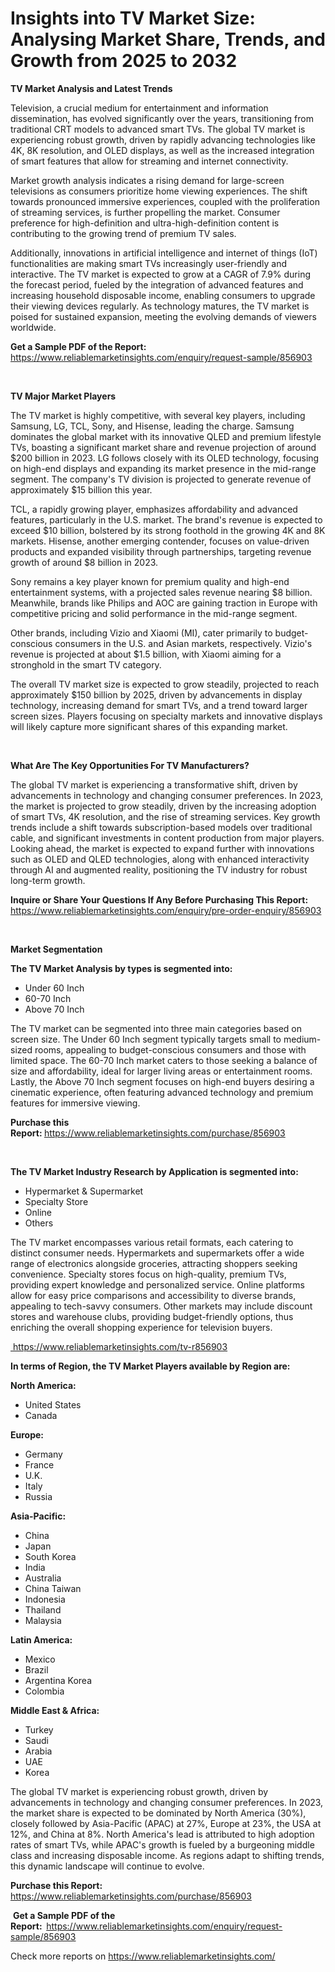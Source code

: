 <p><h1>Insights into TV Market Size: Analysing Market Share, Trends, and Growth from 2025 to 2032</h1></p><p><strong>TV Market Analysis and Latest Trends</strong></p>
<p><p>Television, a crucial medium for entertainment and information dissemination, has evolved significantly over the years, transitioning from traditional CRT models to advanced smart TVs. The global TV market is experiencing robust growth, driven by rapidly advancing technologies like 4K, 8K resolution, and OLED displays, as well as the increased integration of smart features that allow for streaming and internet connectivity.</p><p>Market growth analysis indicates a rising demand for large-screen televisions as consumers prioritize home viewing experiences. The shift towards pronounced immersive experiences, coupled with the proliferation of streaming services, is further propelling the market. Consumer preference for high-definition and ultra-high-definition content is contributing to the growing trend of premium TV sales.</p><p>Additionally, innovations in artificial intelligence and internet of things (IoT) functionalities are making smart TVs increasingly user-friendly and interactive. The TV market is expected to grow at a CAGR of 7.9% during the forecast period, fueled by the integration of advanced features and increasing household disposable income, enabling consumers to upgrade their viewing devices regularly. As technology matures, the TV market is poised for sustained expansion, meeting the evolving demands of viewers worldwide.</p></p>
<p><strong>Get a Sample PDF of the Report:&nbsp;</strong> <a href="https://www.reliablemarketinsights.com/enquiry/request-sample/856903?utm_campaign=2240&utm_medium=2&utm_source=Github&utm_content=ia&utm_term=04042025&utm_id=tv">https://www.reliablemarketinsights.com/enquiry/request-sample/856903</a></p>
<p>&nbsp;</p>
<p><strong>TV Major Market Players</strong></p>
<p><p>The TV market is highly competitive, with several key players, including Samsung, LG, TCL, Sony, and Hisense, leading the charge. Samsung dominates the global market with its innovative QLED and premium lifestyle TVs, boasting a significant market share and revenue projection of around $200 billion in 2023. LG follows closely with its OLED technology, focusing on high-end displays and expanding its market presence in the mid-range segment. The company's TV division is projected to generate revenue of approximately $15 billion this year.</p><p>TCL, a rapidly growing player, emphasizes affordability and advanced features, particularly in the U.S. market. The brand's revenue is expected to exceed $10 billion, bolstered by its strong foothold in the growing 4K and 8K markets. Hisense, another emerging contender, focuses on value-driven products and expanded visibility through partnerships, targeting revenue growth of around $8 billion in 2023.</p><p>Sony remains a key player known for premium quality and high-end entertainment systems, with a projected sales revenue nearing $8 billion. Meanwhile, brands like Philips and AOC are gaining traction in Europe with competitive pricing and solid performance in the mid-range segment.</p><p>Other brands, including Vizio and Xiaomi (MI), cater primarily to budget-conscious consumers in the U.S. and Asian markets, respectively. Vizio's revenue is projected at about $1.5 billion, with Xiaomi aiming for a stronghold in the smart TV category.</p><p>The overall TV market size is expected to grow steadily, projected to reach approximately $150 billion by 2025, driven by advancements in display technology, increasing demand for smart TVs, and a trend toward larger screen sizes. Players focusing on specialty markets and innovative displays will likely capture more significant shares of this expanding market.</p></p>
<p>&nbsp;</p>
<p><strong>What Are The Key Opportunities For TV Manufacturers?</strong></p>
<p><p>The global TV market is experiencing a transformative shift, driven by advancements in technology and changing consumer preferences. In 2023, the market is projected to grow steadily, driven by the increasing adoption of smart TVs, 4K resolution, and the rise of streaming services. Key growth trends include a shift towards subscription-based models over traditional cable, and significant investments in content production from major players. Looking ahead, the market is expected to expand further with innovations such as OLED and QLED technologies, along with enhanced interactivity through AI and augmented reality, positioning the TV industry for robust long-term growth.</p></p>
<p><strong>Inquire or Share Your Questions If Any Before Purchasing This Report:</strong> <a href="https://www.reliablemarketinsights.com/enquiry/pre-order-enquiry/856903?utm_campaign=2240&utm_medium=2&utm_source=Github&utm_content=ia&utm_term=04042025&utm_id=tv">https://www.reliablemarketinsights.com/enquiry/pre-order-enquiry/856903</a></p>
<p>&nbsp;</p>
<p><strong>Market Segmentation</strong></p>
<p><strong>The TV Market Analysis by types is segmented into:</strong></p>
<p><ul><li>Under 60 Inch</li><li>60-70 Inch</li><li>Above 70 Inch</li></ul></p>
<p><p>The TV market can be segmented into three main categories based on screen size. The Under 60 Inch segment typically targets small to medium-sized rooms, appealing to budget-conscious consumers and those with limited space. The 60-70 Inch market caters to those seeking a balance of size and affordability, ideal for larger living areas or entertainment rooms. Lastly, the Above 70 Inch segment focuses on high-end buyers desiring a cinematic experience, often featuring advanced technology and premium features for immersive viewing.</p></p>
<p><strong>Purchase this Report:&nbsp;</strong><a href="https://www.reliablemarketinsights.com/purchase/856903?utm_campaign=2240&utm_medium=2&utm_source=Github&utm_content=ia&utm_term=04042025&utm_id=tv">https://www.reliablemarketinsights.com/purchase/856903</a></p>
<p>&nbsp;</p>
<p><strong>The TV Market Industry Research by Application is segmented into:</strong></p>
<p><ul><li>Hypermarket & Supermarket</li><li>Specialty Store</li><li>Online</li><li>Others</li></ul></p>
<p><p>The TV market encompasses various retail formats, each catering to distinct consumer needs. Hypermarkets and supermarkets offer a wide range of electronics alongside groceries, attracting shoppers seeking convenience. Specialty stores focus on high-quality, premium TVs, providing expert knowledge and personalized service. Online platforms allow for easy price comparisons and accessibility to diverse brands, appealing to tech-savvy consumers. Other markets may include discount stores and warehouse clubs, providing budget-friendly options, thus enriching the overall shopping experience for television buyers.</p></p>
<p><a href="https://www.reliablemarketinsights.com/tv-r856903?utm_campaign=2240&utm_medium=2&utm_source=Github&utm_content=ia&utm_term=04042025&utm_id=tv">&nbsp;https://www.reliablemarketinsights.com/tv-r856903</a></p>
<p><strong>In terms of Region, the TV Market Players available by Region are:</strong></p>
<p>
    <p> <strong> North America: </strong>
        <ul>
            <li>United States</li>
            <li>Canada</li>
        </ul>
        </p> 
    <p> <strong> Europe: </strong>
        <ul>
            <li>Germany</li>
            <li>France</li>
            <li>U.K.</li>
            <li>Italy</li>
            <li>Russia</li>
        </ul>
        </p> 
    <p> <strong> Asia-Pacific: </strong>
        <ul>
            <li>China</li>
            <li>Japan</li>
            <li>South Korea</li>
            <li>India</li>
            <li>Australia</li>
            <li>China Taiwan</li>
            <li>Indonesia</li>
            <li>Thailand</li>
            <li>Malaysia</li>
        </ul>
        </p> 
    <p> <strong> Latin America: </strong>
        <ul>
            <li>Mexico</li>
            <li>Brazil</li>
            <li>Argentina Korea</li>
            <li>Colombia</li>
        </ul>
        </p> 
    <p> <strong> Middle East & Africa: </strong>
        <ul>
            <li>Turkey</li>
            <li>Saudi</li>
            <li>Arabia</li>
            <li>UAE</li>
            <li>Korea</li>
        </ul>
    </p>
    </p>
<p><p>The global TV market is experiencing robust growth, driven by advancements in technology and changing consumer preferences. In 2023, the market share is expected to be dominated by North America (30%), closely followed by Asia-Pacific (APAC) at 27%, Europe at 23%, the USA at 12%, and China at 8%. North America's lead is attributed to high adoption rates of smart TVs, while APAC's growth is fueled by a burgeoning middle class and increasing disposable income. As regions adapt to shifting trends, this dynamic landscape will continue to evolve.</p></p>
<p><strong>Purchase this Report: </strong><a href="https://www.reliablemarketinsights.com/purchase/856903?utm_campaign=2240&utm_medium=2&utm_source=Github&utm_content=ia&utm_term=04042025&utm_id=tv">https://www.reliablemarketinsights.com/purchase/856903</a></p>
<p>&nbsp;<strong>Get a Sample PDF of the Report:&nbsp;&nbsp;</strong><a href="https://www.reliablemarketinsights.com/enquiry/request-sample/856903?utm_campaign=2240&utm_medium=2&utm_source=Github&utm_content=ia&utm_term=04042025&utm_id=tv">https://www.reliablemarketinsights.com/enquiry/request-sample/856903</a></p>
<p><strong></strong></p>
<p>Check more reports on <a href="https://www.reliablemarketinsights.com/?utm_campaign=2240&utm_medium=2&utm_source=Github&utm_content=ia&utm_term=04042025&utm_id=tv">https://www.reliablemarketinsights.com/</a></p>